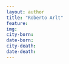 ```yaml
---
layout: author
title: "Roberto Arlt"
feature: 
img:
city-born: 
date-born: 
city-death: 
date-death:
---
```

